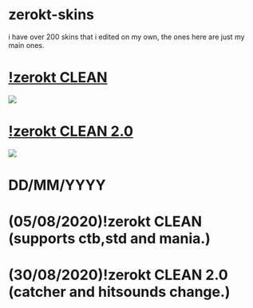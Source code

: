 # zerokt-skins
i have over 200 skins that i edited on my own, the ones here are just my main ones.

# [!zerokt CLEAN](https://drive.google.com/file/d/1H8QpSHZbAfcKJi8TzOI-OldjuHirLMOp/view?usp=sharing)
![](https://osu.ppy.sh/ss/15474705/778c)

# [!zerokt CLEAN 2.0](https://drive.google.com/file/d/1s_ZxLAJIi-x8wd42UzFIBwg28T0TSs67/view?usp=sharing) 
![](https://osu.ppy.sh/ss/15474712/7eab)

#  DD/MM/YYYY
# (05/08/2020)!zerokt CLEAN (supports ctb,std and mania.)
# (30/08/2020)!zerokt CLEAN 2.0 (catcher and hitsounds change.)
